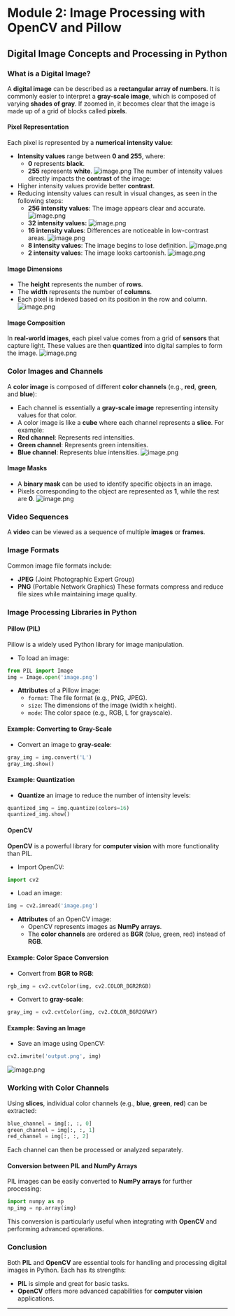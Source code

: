 

# Module 2: Image Processing with OpenCV and Pillow
## Digital Image Concepts and Processing in Python
### What is a Digital Image?
A **digital image** can be described as a **rectangular array of numbers**. It is commonly easier to interpret a **gray-scale image**, which is composed of varying **shades of gray**. If zoomed in, it becomes clear that the image is made up of a grid of blocks called **pixels**.
#### Pixel Representation
Each pixel is represented by a **numerical intensity value**:
- **Intensity values** range between **0 and 255**, where:
	- **0** represents **black**.
	- **255** represents **white**.
![image.png](https://prod-files-secure.s3.us-west-2.amazonaws.com/03e82b26-cccb-4906-bb56-adabcbdc0655/fa1bb4aa-313a-44c2-a7b3-7fa4a8432b08/image.png?X-Amz-Algorithm=AWS4-HMAC-SHA256&X-Amz-Content-Sha256=UNSIGNED-PAYLOAD&X-Amz-Credential=ASIAZI2LB4662DS2NPNU%2F20250129%2Fus-west-2%2Fs3%2Faws4_request&X-Amz-Date=20250129T051410Z&X-Amz-Expires=3600&X-Amz-Security-Token=IQoJb3JpZ2luX2VjEHsaCXVzLXdlc3QtMiJHMEUCIQCOY3P50tGGSTJfZ6RPun6AJc1AsYQAYHbFHnjwUqGhggIgIQwHcNnOKRqDg1%2Fy3d%2BmBlQE9O2WbmJyZyMpG4qjNTkqiAQIhP%2F%2F%2F%2F%2F%2F%2F%2F%2F%2FARAAGgw2Mzc0MjMxODM4MDUiDApp0MYNPdbMCOujFSrcA8b21NsjFBwYCuuvMmEywtb9GfBN5n3AWopMujLKvqyq963b6kucmZanTsyMUjgjZy1DEq0XvHybIUTWdLm5m0c0bVdD7aOyJVLUNaNwy8vd3WtwwbQ3O1DekT%2BrcUqxlrQiaBjOt9NgCIk2XQYEAx%2BHS06zFqHD5julc5fhmU0ObEyUxtDPYv3ofBJu2QyN62WeR9rtOpRRnOllDVLBqnCltlT4y%2Fy6MXYcp218qBSo33m%2BMdYnLiKf4jZMzVKvZGS07rWDAXDs34Y77IZDcGjuZdEfb2rb402Pat6KK73s4gTKtCye403rRC5D4c4vUCb3qq%2FDTK54biMZIQzBZxbNLn4gU%2FGkdS%2BiZoJ6zt76HmnZnELaC5VM0rxOuMH%2BrXs5JIv4lwSd6JnpRG6Ed4UGGrcvJMucRAPLeVGA9O7MpOw%2ByDkuRf5HklU%2FV5jBQXUq19Xbm46wpZ52PjPOfwVQ9artrFVqAW54LgDjJfHFf8m1STSKDFMjtIRIVIgATOwpdLKbEX26VA7kDSgta2PvLFOH7jIXdmGr33lc%2Bzci9sIB2%2BQzcrC3kO9EmDUBB48c4BdLGagvU8MZkCRFa%2FmBHrL%2Fytqt2zy5%2FyWVwg26HIuIZpPQIzS5g7%2FgMLO75rwGOqUB9OXZYXP5AgQa1l2aSHADmk08c4p%2BCzSDNrBid7PPUdHktRRZyj5T3aOZ%2FNjLZHwfaI9p77t87QKRglOkeVciUBbt3ry8chSo8mdrbV6Aw3tHVRRDASODc1s1%2Flm%2F0n%2FUoHJW7lBQMcuvvY%2Boqk5Ciw5cEa9LhXs1%2BjQzguwAss8U4YL6ickwm1oBKNP%2Ft88fBwqCdEH5tioQTIVlLrUHAaRyzL%2BY&X-Amz-Signature=182edbd9d8d2521ec29f37134095f62167dc034f93277cdd615314d9065ca020&X-Amz-SignedHeaders=host&x-id=GetObject)
The number of intensity values directly impacts the **contrast** of the image:
- Higher intensity values provide better **contrast**.
- Reducing intensity values can result in visual changes, as seen in the following steps:
	- **256 intensity values**: The image appears clear and accurate.
![image.png](https://prod-files-secure.s3.us-west-2.amazonaws.com/03e82b26-cccb-4906-bb56-adabcbdc0655/0de7dfb4-99dc-4b87-8932-5165b3c3b775/image.png?X-Amz-Algorithm=AWS4-HMAC-SHA256&X-Amz-Content-Sha256=UNSIGNED-PAYLOAD&X-Amz-Credential=ASIAZI2LB46674AV2OIY%2F20250129%2Fus-west-2%2Fs3%2Faws4_request&X-Amz-Date=20250129T051411Z&X-Amz-Expires=3600&X-Amz-Security-Token=IQoJb3JpZ2luX2VjEHsaCXVzLXdlc3QtMiJHMEUCIQDfNeFc6LF6V2TBj4XoV6Z0xfFgHYUZHDHOgxwALBKE8wIgeMNBC%2F5qMaG1qFJ4f6p3kiNoXnY0xln3iYLfPGStTLIqiAQIhP%2F%2F%2F%2F%2F%2F%2F%2F%2F%2FARAAGgw2Mzc0MjMxODM4MDUiDMlk7aVkJLYYlxARwyrcA51Bg5LwMa2YtTgyy0BaSmwmbn4PJ%2FYFpRIfoYT0YqDDHo%2FJ79Q1CELKWcuITJeiCifcjL24Xiop%2FnWneVLurqP%2BABPHyvXJ0Ldl6raV4HTLYmhEX6UCc6qP5ftS%2FUV%2Fdu%2FHduqQzXdgsr3s%2BY43iPT1eVg3MIaZBZ5taxvxRd2kblFYpgVfYtfjeTpd1aSvkKk6%2B%2BG%2BQY8KrYKoxonchx95ofoAv%2B2mPSBnGlY9BcxZwy0CSq1Uo22AMeASZr0hJNc8f7GepUEtd0OqoiBNQhVVg4o%2FcrYP%2BMX5UBvKK%2BHFZ7OdU%2Bc7bczWAL5F%2BY211q8eCPTsai%2BsPcFxFZOirP24ben47UVPljC4z%2FYWw9pFw9X4kEbjD6SCCM%2BWzJxvuMDzIOIM1SD0ut%2BPzjNSaev89YNEO3pavDDKl3Z2d0Or07fzvt1SyaGUYsZbuj24u6WHj0fJw5JT8wY%2FmN8NKRIi%2B2rIVc6sIpb6eRxE00%2BrTK122B%2FJ929GcQI%2B0qGskfGtdGykD1LH88RC48q6kP6Hb6lp9uhSw3%2Bp4fFnB6pO1YHBUz8UlutYCkwoI7PDrzONQvfNiEhxVxA5w6kn6X60Si74aySwQ%2FZyQmLsjX2VYhf1Ixnigq0v5K2TMO%2B65rwGOqUBNILbiaNymwrGsdhWx79tz3ibfptRKIJ9MeEmNs6Jsv3Brwr0R%2FDoG7bIgWp4Vy%2Fep8MPU8220Zn4iT82tBfbYYvaVrdLQe8deV4it4ZG0sXVuYQgtgZ98LAwcespKSxR%2FgjR0ev16swR81pnF80tSr2lZ6FZruBKkRcMPhysOzb1EyTYg8ePa7rK2I70GGto%2B08G2RgUOTv7vuuUE1GndP9HAfXW&X-Amz-Signature=47340598779f9dcfa272d0628fa1703d5783279bbbdc1bdd62fb156e04ed0f18&X-Amz-SignedHeaders=host&x-id=GetObject)
	- **32 intensity values:**
![image.png](https://prod-files-secure.s3.us-west-2.amazonaws.com/03e82b26-cccb-4906-bb56-adabcbdc0655/7eb81f08-b190-4c5a-ba2b-2a498a15b2c4/image.png?X-Amz-Algorithm=AWS4-HMAC-SHA256&X-Amz-Content-Sha256=UNSIGNED-PAYLOAD&X-Amz-Credential=ASIAZI2LB46674AV2OIY%2F20250129%2Fus-west-2%2Fs3%2Faws4_request&X-Amz-Date=20250129T051411Z&X-Amz-Expires=3600&X-Amz-Security-Token=IQoJb3JpZ2luX2VjEHsaCXVzLXdlc3QtMiJHMEUCIQDfNeFc6LF6V2TBj4XoV6Z0xfFgHYUZHDHOgxwALBKE8wIgeMNBC%2F5qMaG1qFJ4f6p3kiNoXnY0xln3iYLfPGStTLIqiAQIhP%2F%2F%2F%2F%2F%2F%2F%2F%2F%2FARAAGgw2Mzc0MjMxODM4MDUiDMlk7aVkJLYYlxARwyrcA51Bg5LwMa2YtTgyy0BaSmwmbn4PJ%2FYFpRIfoYT0YqDDHo%2FJ79Q1CELKWcuITJeiCifcjL24Xiop%2FnWneVLurqP%2BABPHyvXJ0Ldl6raV4HTLYmhEX6UCc6qP5ftS%2FUV%2Fdu%2FHduqQzXdgsr3s%2BY43iPT1eVg3MIaZBZ5taxvxRd2kblFYpgVfYtfjeTpd1aSvkKk6%2B%2BG%2BQY8KrYKoxonchx95ofoAv%2B2mPSBnGlY9BcxZwy0CSq1Uo22AMeASZr0hJNc8f7GepUEtd0OqoiBNQhVVg4o%2FcrYP%2BMX5UBvKK%2BHFZ7OdU%2Bc7bczWAL5F%2BY211q8eCPTsai%2BsPcFxFZOirP24ben47UVPljC4z%2FYWw9pFw9X4kEbjD6SCCM%2BWzJxvuMDzIOIM1SD0ut%2BPzjNSaev89YNEO3pavDDKl3Z2d0Or07fzvt1SyaGUYsZbuj24u6WHj0fJw5JT8wY%2FmN8NKRIi%2B2rIVc6sIpb6eRxE00%2BrTK122B%2FJ929GcQI%2B0qGskfGtdGykD1LH88RC48q6kP6Hb6lp9uhSw3%2Bp4fFnB6pO1YHBUz8UlutYCkwoI7PDrzONQvfNiEhxVxA5w6kn6X60Si74aySwQ%2FZyQmLsjX2VYhf1Ixnigq0v5K2TMO%2B65rwGOqUBNILbiaNymwrGsdhWx79tz3ibfptRKIJ9MeEmNs6Jsv3Brwr0R%2FDoG7bIgWp4Vy%2Fep8MPU8220Zn4iT82tBfbYYvaVrdLQe8deV4it4ZG0sXVuYQgtgZ98LAwcespKSxR%2FgjR0ev16swR81pnF80tSr2lZ6FZruBKkRcMPhysOzb1EyTYg8ePa7rK2I70GGto%2B08G2RgUOTv7vuuUE1GndP9HAfXW&X-Amz-Signature=b8318c6f28a655997038f2fb124bf7a919a06a9ee22e5abf4d3f4bc4fd3248d4&X-Amz-SignedHeaders=host&x-id=GetObject)
	- **16 intensity values**: Differences are noticeable in low-contrast areas.
![image.png](https://prod-files-secure.s3.us-west-2.amazonaws.com/03e82b26-cccb-4906-bb56-adabcbdc0655/6bf56d44-9a14-4b7b-98c2-1f00b8630f0c/image.png?X-Amz-Algorithm=AWS4-HMAC-SHA256&X-Amz-Content-Sha256=UNSIGNED-PAYLOAD&X-Amz-Credential=ASIAZI2LB46674AV2OIY%2F20250129%2Fus-west-2%2Fs3%2Faws4_request&X-Amz-Date=20250129T051411Z&X-Amz-Expires=3600&X-Amz-Security-Token=IQoJb3JpZ2luX2VjEHsaCXVzLXdlc3QtMiJHMEUCIQDfNeFc6LF6V2TBj4XoV6Z0xfFgHYUZHDHOgxwALBKE8wIgeMNBC%2F5qMaG1qFJ4f6p3kiNoXnY0xln3iYLfPGStTLIqiAQIhP%2F%2F%2F%2F%2F%2F%2F%2F%2F%2FARAAGgw2Mzc0MjMxODM4MDUiDMlk7aVkJLYYlxARwyrcA51Bg5LwMa2YtTgyy0BaSmwmbn4PJ%2FYFpRIfoYT0YqDDHo%2FJ79Q1CELKWcuITJeiCifcjL24Xiop%2FnWneVLurqP%2BABPHyvXJ0Ldl6raV4HTLYmhEX6UCc6qP5ftS%2FUV%2Fdu%2FHduqQzXdgsr3s%2BY43iPT1eVg3MIaZBZ5taxvxRd2kblFYpgVfYtfjeTpd1aSvkKk6%2B%2BG%2BQY8KrYKoxonchx95ofoAv%2B2mPSBnGlY9BcxZwy0CSq1Uo22AMeASZr0hJNc8f7GepUEtd0OqoiBNQhVVg4o%2FcrYP%2BMX5UBvKK%2BHFZ7OdU%2Bc7bczWAL5F%2BY211q8eCPTsai%2BsPcFxFZOirP24ben47UVPljC4z%2FYWw9pFw9X4kEbjD6SCCM%2BWzJxvuMDzIOIM1SD0ut%2BPzjNSaev89YNEO3pavDDKl3Z2d0Or07fzvt1SyaGUYsZbuj24u6WHj0fJw5JT8wY%2FmN8NKRIi%2B2rIVc6sIpb6eRxE00%2BrTK122B%2FJ929GcQI%2B0qGskfGtdGykD1LH88RC48q6kP6Hb6lp9uhSw3%2Bp4fFnB6pO1YHBUz8UlutYCkwoI7PDrzONQvfNiEhxVxA5w6kn6X60Si74aySwQ%2FZyQmLsjX2VYhf1Ixnigq0v5K2TMO%2B65rwGOqUBNILbiaNymwrGsdhWx79tz3ibfptRKIJ9MeEmNs6Jsv3Brwr0R%2FDoG7bIgWp4Vy%2Fep8MPU8220Zn4iT82tBfbYYvaVrdLQe8deV4it4ZG0sXVuYQgtgZ98LAwcespKSxR%2FgjR0ev16swR81pnF80tSr2lZ6FZruBKkRcMPhysOzb1EyTYg8ePa7rK2I70GGto%2B08G2RgUOTv7vuuUE1GndP9HAfXW&X-Amz-Signature=67cb5efd3f469e0b0b78d0b5bf2a7502fdbab6c238eeee8dca58e2a3c270180f&X-Amz-SignedHeaders=host&x-id=GetObject)
	- **8 intensity values**: The image begins to lose definition.
![image.png](https://prod-files-secure.s3.us-west-2.amazonaws.com/03e82b26-cccb-4906-bb56-adabcbdc0655/cca05878-ca1a-43e0-8bec-1d146756f9ae/image.png?X-Amz-Algorithm=AWS4-HMAC-SHA256&X-Amz-Content-Sha256=UNSIGNED-PAYLOAD&X-Amz-Credential=ASIAZI2LB46674AV2OIY%2F20250129%2Fus-west-2%2Fs3%2Faws4_request&X-Amz-Date=20250129T051411Z&X-Amz-Expires=3600&X-Amz-Security-Token=IQoJb3JpZ2luX2VjEHsaCXVzLXdlc3QtMiJHMEUCIQDfNeFc6LF6V2TBj4XoV6Z0xfFgHYUZHDHOgxwALBKE8wIgeMNBC%2F5qMaG1qFJ4f6p3kiNoXnY0xln3iYLfPGStTLIqiAQIhP%2F%2F%2F%2F%2F%2F%2F%2F%2F%2FARAAGgw2Mzc0MjMxODM4MDUiDMlk7aVkJLYYlxARwyrcA51Bg5LwMa2YtTgyy0BaSmwmbn4PJ%2FYFpRIfoYT0YqDDHo%2FJ79Q1CELKWcuITJeiCifcjL24Xiop%2FnWneVLurqP%2BABPHyvXJ0Ldl6raV4HTLYmhEX6UCc6qP5ftS%2FUV%2Fdu%2FHduqQzXdgsr3s%2BY43iPT1eVg3MIaZBZ5taxvxRd2kblFYpgVfYtfjeTpd1aSvkKk6%2B%2BG%2BQY8KrYKoxonchx95ofoAv%2B2mPSBnGlY9BcxZwy0CSq1Uo22AMeASZr0hJNc8f7GepUEtd0OqoiBNQhVVg4o%2FcrYP%2BMX5UBvKK%2BHFZ7OdU%2Bc7bczWAL5F%2BY211q8eCPTsai%2BsPcFxFZOirP24ben47UVPljC4z%2FYWw9pFw9X4kEbjD6SCCM%2BWzJxvuMDzIOIM1SD0ut%2BPzjNSaev89YNEO3pavDDKl3Z2d0Or07fzvt1SyaGUYsZbuj24u6WHj0fJw5JT8wY%2FmN8NKRIi%2B2rIVc6sIpb6eRxE00%2BrTK122B%2FJ929GcQI%2B0qGskfGtdGykD1LH88RC48q6kP6Hb6lp9uhSw3%2Bp4fFnB6pO1YHBUz8UlutYCkwoI7PDrzONQvfNiEhxVxA5w6kn6X60Si74aySwQ%2FZyQmLsjX2VYhf1Ixnigq0v5K2TMO%2B65rwGOqUBNILbiaNymwrGsdhWx79tz3ibfptRKIJ9MeEmNs6Jsv3Brwr0R%2FDoG7bIgWp4Vy%2Fep8MPU8220Zn4iT82tBfbYYvaVrdLQe8deV4it4ZG0sXVuYQgtgZ98LAwcespKSxR%2FgjR0ev16swR81pnF80tSr2lZ6FZruBKkRcMPhysOzb1EyTYg8ePa7rK2I70GGto%2B08G2RgUOTv7vuuUE1GndP9HAfXW&X-Amz-Signature=83ae34e97d0aee2972773940f2bfeb561322f2adb206d156ecf81eee9e7b7a69&X-Amz-SignedHeaders=host&x-id=GetObject)
	- **2 intensity values**: The image looks cartoonish.
![image.png](https://prod-files-secure.s3.us-west-2.amazonaws.com/03e82b26-cccb-4906-bb56-adabcbdc0655/12da64d7-6b97-44e0-bc2c-52b9c47ce212/image.png?X-Amz-Algorithm=AWS4-HMAC-SHA256&X-Amz-Content-Sha256=UNSIGNED-PAYLOAD&X-Amz-Credential=ASIAZI2LB46674AV2OIY%2F20250129%2Fus-west-2%2Fs3%2Faws4_request&X-Amz-Date=20250129T051411Z&X-Amz-Expires=3600&X-Amz-Security-Token=IQoJb3JpZ2luX2VjEHsaCXVzLXdlc3QtMiJHMEUCIQDfNeFc6LF6V2TBj4XoV6Z0xfFgHYUZHDHOgxwALBKE8wIgeMNBC%2F5qMaG1qFJ4f6p3kiNoXnY0xln3iYLfPGStTLIqiAQIhP%2F%2F%2F%2F%2F%2F%2F%2F%2F%2FARAAGgw2Mzc0MjMxODM4MDUiDMlk7aVkJLYYlxARwyrcA51Bg5LwMa2YtTgyy0BaSmwmbn4PJ%2FYFpRIfoYT0YqDDHo%2FJ79Q1CELKWcuITJeiCifcjL24Xiop%2FnWneVLurqP%2BABPHyvXJ0Ldl6raV4HTLYmhEX6UCc6qP5ftS%2FUV%2Fdu%2FHduqQzXdgsr3s%2BY43iPT1eVg3MIaZBZ5taxvxRd2kblFYpgVfYtfjeTpd1aSvkKk6%2B%2BG%2BQY8KrYKoxonchx95ofoAv%2B2mPSBnGlY9BcxZwy0CSq1Uo22AMeASZr0hJNc8f7GepUEtd0OqoiBNQhVVg4o%2FcrYP%2BMX5UBvKK%2BHFZ7OdU%2Bc7bczWAL5F%2BY211q8eCPTsai%2BsPcFxFZOirP24ben47UVPljC4z%2FYWw9pFw9X4kEbjD6SCCM%2BWzJxvuMDzIOIM1SD0ut%2BPzjNSaev89YNEO3pavDDKl3Z2d0Or07fzvt1SyaGUYsZbuj24u6WHj0fJw5JT8wY%2FmN8NKRIi%2B2rIVc6sIpb6eRxE00%2BrTK122B%2FJ929GcQI%2B0qGskfGtdGykD1LH88RC48q6kP6Hb6lp9uhSw3%2Bp4fFnB6pO1YHBUz8UlutYCkwoI7PDrzONQvfNiEhxVxA5w6kn6X60Si74aySwQ%2FZyQmLsjX2VYhf1Ixnigq0v5K2TMO%2B65rwGOqUBNILbiaNymwrGsdhWx79tz3ibfptRKIJ9MeEmNs6Jsv3Brwr0R%2FDoG7bIgWp4Vy%2Fep8MPU8220Zn4iT82tBfbYYvaVrdLQe8deV4it4ZG0sXVuYQgtgZ98LAwcespKSxR%2FgjR0ev16swR81pnF80tSr2lZ6FZruBKkRcMPhysOzb1EyTYg8ePa7rK2I70GGto%2B08G2RgUOTv7vuuUE1GndP9HAfXW&X-Amz-Signature=06db038aa36371bbcae4f8f9a70482b9b8a4d2c1ec53745fcde86f931c011644&X-Amz-SignedHeaders=host&x-id=GetObject)
#### Image Dimensions
- The **height** represents the number of **rows**.
- The **width** represents the number of **columns**.
- Each pixel is indexed based on its position in the row and column.
![image.png](https://prod-files-secure.s3.us-west-2.amazonaws.com/03e82b26-cccb-4906-bb56-adabcbdc0655/ff056335-e79e-4491-b508-30cd45b6c194/image.png?X-Amz-Algorithm=AWS4-HMAC-SHA256&X-Amz-Content-Sha256=UNSIGNED-PAYLOAD&X-Amz-Credential=ASIAZI2LB4662DS2NPNU%2F20250129%2Fus-west-2%2Fs3%2Faws4_request&X-Amz-Date=20250129T051410Z&X-Amz-Expires=3600&X-Amz-Security-Token=IQoJb3JpZ2luX2VjEHsaCXVzLXdlc3QtMiJHMEUCIQCOY3P50tGGSTJfZ6RPun6AJc1AsYQAYHbFHnjwUqGhggIgIQwHcNnOKRqDg1%2Fy3d%2BmBlQE9O2WbmJyZyMpG4qjNTkqiAQIhP%2F%2F%2F%2F%2F%2F%2F%2F%2F%2FARAAGgw2Mzc0MjMxODM4MDUiDApp0MYNPdbMCOujFSrcA8b21NsjFBwYCuuvMmEywtb9GfBN5n3AWopMujLKvqyq963b6kucmZanTsyMUjgjZy1DEq0XvHybIUTWdLm5m0c0bVdD7aOyJVLUNaNwy8vd3WtwwbQ3O1DekT%2BrcUqxlrQiaBjOt9NgCIk2XQYEAx%2BHS06zFqHD5julc5fhmU0ObEyUxtDPYv3ofBJu2QyN62WeR9rtOpRRnOllDVLBqnCltlT4y%2Fy6MXYcp218qBSo33m%2BMdYnLiKf4jZMzVKvZGS07rWDAXDs34Y77IZDcGjuZdEfb2rb402Pat6KK73s4gTKtCye403rRC5D4c4vUCb3qq%2FDTK54biMZIQzBZxbNLn4gU%2FGkdS%2BiZoJ6zt76HmnZnELaC5VM0rxOuMH%2BrXs5JIv4lwSd6JnpRG6Ed4UGGrcvJMucRAPLeVGA9O7MpOw%2ByDkuRf5HklU%2FV5jBQXUq19Xbm46wpZ52PjPOfwVQ9artrFVqAW54LgDjJfHFf8m1STSKDFMjtIRIVIgATOwpdLKbEX26VA7kDSgta2PvLFOH7jIXdmGr33lc%2Bzci9sIB2%2BQzcrC3kO9EmDUBB48c4BdLGagvU8MZkCRFa%2FmBHrL%2Fytqt2zy5%2FyWVwg26HIuIZpPQIzS5g7%2FgMLO75rwGOqUB9OXZYXP5AgQa1l2aSHADmk08c4p%2BCzSDNrBid7PPUdHktRRZyj5T3aOZ%2FNjLZHwfaI9p77t87QKRglOkeVciUBbt3ry8chSo8mdrbV6Aw3tHVRRDASODc1s1%2Flm%2F0n%2FUoHJW7lBQMcuvvY%2Boqk5Ciw5cEa9LhXs1%2BjQzguwAss8U4YL6ickwm1oBKNP%2Ft88fBwqCdEH5tioQTIVlLrUHAaRyzL%2BY&X-Amz-Signature=a5f551bf8e7d9b07b2c58aca17a2d9bc56ab689650d89d593f43ab7d42036db1&X-Amz-SignedHeaders=host&x-id=GetObject)
#### Image Composition
In **real-world images**, each pixel value comes from a grid of **sensors** that capture light. These values are then **quantized** into digital samples to form the image.
![image.png](https://prod-files-secure.s3.us-west-2.amazonaws.com/03e82b26-cccb-4906-bb56-adabcbdc0655/0c721ea0-409b-4d32-b630-a00d6f170d18/image.png?X-Amz-Algorithm=AWS4-HMAC-SHA256&X-Amz-Content-Sha256=UNSIGNED-PAYLOAD&X-Amz-Credential=ASIAZI2LB4662DS2NPNU%2F20250129%2Fus-west-2%2Fs3%2Faws4_request&X-Amz-Date=20250129T051410Z&X-Amz-Expires=3600&X-Amz-Security-Token=IQoJb3JpZ2luX2VjEHsaCXVzLXdlc3QtMiJHMEUCIQCOY3P50tGGSTJfZ6RPun6AJc1AsYQAYHbFHnjwUqGhggIgIQwHcNnOKRqDg1%2Fy3d%2BmBlQE9O2WbmJyZyMpG4qjNTkqiAQIhP%2F%2F%2F%2F%2F%2F%2F%2F%2F%2FARAAGgw2Mzc0MjMxODM4MDUiDApp0MYNPdbMCOujFSrcA8b21NsjFBwYCuuvMmEywtb9GfBN5n3AWopMujLKvqyq963b6kucmZanTsyMUjgjZy1DEq0XvHybIUTWdLm5m0c0bVdD7aOyJVLUNaNwy8vd3WtwwbQ3O1DekT%2BrcUqxlrQiaBjOt9NgCIk2XQYEAx%2BHS06zFqHD5julc5fhmU0ObEyUxtDPYv3ofBJu2QyN62WeR9rtOpRRnOllDVLBqnCltlT4y%2Fy6MXYcp218qBSo33m%2BMdYnLiKf4jZMzVKvZGS07rWDAXDs34Y77IZDcGjuZdEfb2rb402Pat6KK73s4gTKtCye403rRC5D4c4vUCb3qq%2FDTK54biMZIQzBZxbNLn4gU%2FGkdS%2BiZoJ6zt76HmnZnELaC5VM0rxOuMH%2BrXs5JIv4lwSd6JnpRG6Ed4UGGrcvJMucRAPLeVGA9O7MpOw%2ByDkuRf5HklU%2FV5jBQXUq19Xbm46wpZ52PjPOfwVQ9artrFVqAW54LgDjJfHFf8m1STSKDFMjtIRIVIgATOwpdLKbEX26VA7kDSgta2PvLFOH7jIXdmGr33lc%2Bzci9sIB2%2BQzcrC3kO9EmDUBB48c4BdLGagvU8MZkCRFa%2FmBHrL%2Fytqt2zy5%2FyWVwg26HIuIZpPQIzS5g7%2FgMLO75rwGOqUB9OXZYXP5AgQa1l2aSHADmk08c4p%2BCzSDNrBid7PPUdHktRRZyj5T3aOZ%2FNjLZHwfaI9p77t87QKRglOkeVciUBbt3ry8chSo8mdrbV6Aw3tHVRRDASODc1s1%2Flm%2F0n%2FUoHJW7lBQMcuvvY%2Boqk5Ciw5cEa9LhXs1%2BjQzguwAss8U4YL6ickwm1oBKNP%2Ft88fBwqCdEH5tioQTIVlLrUHAaRyzL%2BY&X-Amz-Signature=4534f30c0c55a1f32ba844dfa2221be9b6fdfe1ac71dd78035c3f824701eab14&X-Amz-SignedHeaders=host&x-id=GetObject)
### Color Images and Channels
A **color image** is composed of different **color channels** (e.g., **red**, **green**, and **blue**):
- Each channel is essentially a **gray-scale image** representing intensity values for that color.
- A color image is like a **cube** where each channel represents a **slice**.
For example:
- **Red channel**: Represents red intensities.
- **Green channel**: Represents green intensities.
- **Blue channel**: Represents blue intensities.
![image.png](https://prod-files-secure.s3.us-west-2.amazonaws.com/03e82b26-cccb-4906-bb56-adabcbdc0655/c0cc17c9-842f-413f-82e8-f3f44278cf74/image.png?X-Amz-Algorithm=AWS4-HMAC-SHA256&X-Amz-Content-Sha256=UNSIGNED-PAYLOAD&X-Amz-Credential=ASIAZI2LB4662DS2NPNU%2F20250129%2Fus-west-2%2Fs3%2Faws4_request&X-Amz-Date=20250129T051410Z&X-Amz-Expires=3600&X-Amz-Security-Token=IQoJb3JpZ2luX2VjEHsaCXVzLXdlc3QtMiJHMEUCIQCOY3P50tGGSTJfZ6RPun6AJc1AsYQAYHbFHnjwUqGhggIgIQwHcNnOKRqDg1%2Fy3d%2BmBlQE9O2WbmJyZyMpG4qjNTkqiAQIhP%2F%2F%2F%2F%2F%2F%2F%2F%2F%2FARAAGgw2Mzc0MjMxODM4MDUiDApp0MYNPdbMCOujFSrcA8b21NsjFBwYCuuvMmEywtb9GfBN5n3AWopMujLKvqyq963b6kucmZanTsyMUjgjZy1DEq0XvHybIUTWdLm5m0c0bVdD7aOyJVLUNaNwy8vd3WtwwbQ3O1DekT%2BrcUqxlrQiaBjOt9NgCIk2XQYEAx%2BHS06zFqHD5julc5fhmU0ObEyUxtDPYv3ofBJu2QyN62WeR9rtOpRRnOllDVLBqnCltlT4y%2Fy6MXYcp218qBSo33m%2BMdYnLiKf4jZMzVKvZGS07rWDAXDs34Y77IZDcGjuZdEfb2rb402Pat6KK73s4gTKtCye403rRC5D4c4vUCb3qq%2FDTK54biMZIQzBZxbNLn4gU%2FGkdS%2BiZoJ6zt76HmnZnELaC5VM0rxOuMH%2BrXs5JIv4lwSd6JnpRG6Ed4UGGrcvJMucRAPLeVGA9O7MpOw%2ByDkuRf5HklU%2FV5jBQXUq19Xbm46wpZ52PjPOfwVQ9artrFVqAW54LgDjJfHFf8m1STSKDFMjtIRIVIgATOwpdLKbEX26VA7kDSgta2PvLFOH7jIXdmGr33lc%2Bzci9sIB2%2BQzcrC3kO9EmDUBB48c4BdLGagvU8MZkCRFa%2FmBHrL%2Fytqt2zy5%2FyWVwg26HIuIZpPQIzS5g7%2FgMLO75rwGOqUB9OXZYXP5AgQa1l2aSHADmk08c4p%2BCzSDNrBid7PPUdHktRRZyj5T3aOZ%2FNjLZHwfaI9p77t87QKRglOkeVciUBbt3ry8chSo8mdrbV6Aw3tHVRRDASODc1s1%2Flm%2F0n%2FUoHJW7lBQMcuvvY%2Boqk5Ciw5cEa9LhXs1%2BjQzguwAss8U4YL6ickwm1oBKNP%2Ft88fBwqCdEH5tioQTIVlLrUHAaRyzL%2BY&X-Amz-Signature=b16f4433bdc10fa2c3ba47d17e6e2ce2823ff93666f43476d26ef1213a1d1c73&X-Amz-SignedHeaders=host&x-id=GetObject)
#### Image Masks
- A **binary mask** can be used to identify specific objects in an image.
- Pixels corresponding to the object are represented as **1**, while the rest are **0**.
![image.png](https://prod-files-secure.s3.us-west-2.amazonaws.com/03e82b26-cccb-4906-bb56-adabcbdc0655/667eab4d-d19d-4618-81d0-663b6beb002c/image.png?X-Amz-Algorithm=AWS4-HMAC-SHA256&X-Amz-Content-Sha256=UNSIGNED-PAYLOAD&X-Amz-Credential=ASIAZI2LB4662DS2NPNU%2F20250129%2Fus-west-2%2Fs3%2Faws4_request&X-Amz-Date=20250129T051410Z&X-Amz-Expires=3600&X-Amz-Security-Token=IQoJb3JpZ2luX2VjEHsaCXVzLXdlc3QtMiJHMEUCIQCOY3P50tGGSTJfZ6RPun6AJc1AsYQAYHbFHnjwUqGhggIgIQwHcNnOKRqDg1%2Fy3d%2BmBlQE9O2WbmJyZyMpG4qjNTkqiAQIhP%2F%2F%2F%2F%2F%2F%2F%2F%2F%2FARAAGgw2Mzc0MjMxODM4MDUiDApp0MYNPdbMCOujFSrcA8b21NsjFBwYCuuvMmEywtb9GfBN5n3AWopMujLKvqyq963b6kucmZanTsyMUjgjZy1DEq0XvHybIUTWdLm5m0c0bVdD7aOyJVLUNaNwy8vd3WtwwbQ3O1DekT%2BrcUqxlrQiaBjOt9NgCIk2XQYEAx%2BHS06zFqHD5julc5fhmU0ObEyUxtDPYv3ofBJu2QyN62WeR9rtOpRRnOllDVLBqnCltlT4y%2Fy6MXYcp218qBSo33m%2BMdYnLiKf4jZMzVKvZGS07rWDAXDs34Y77IZDcGjuZdEfb2rb402Pat6KK73s4gTKtCye403rRC5D4c4vUCb3qq%2FDTK54biMZIQzBZxbNLn4gU%2FGkdS%2BiZoJ6zt76HmnZnELaC5VM0rxOuMH%2BrXs5JIv4lwSd6JnpRG6Ed4UGGrcvJMucRAPLeVGA9O7MpOw%2ByDkuRf5HklU%2FV5jBQXUq19Xbm46wpZ52PjPOfwVQ9artrFVqAW54LgDjJfHFf8m1STSKDFMjtIRIVIgATOwpdLKbEX26VA7kDSgta2PvLFOH7jIXdmGr33lc%2Bzci9sIB2%2BQzcrC3kO9EmDUBB48c4BdLGagvU8MZkCRFa%2FmBHrL%2Fytqt2zy5%2FyWVwg26HIuIZpPQIzS5g7%2FgMLO75rwGOqUB9OXZYXP5AgQa1l2aSHADmk08c4p%2BCzSDNrBid7PPUdHktRRZyj5T3aOZ%2FNjLZHwfaI9p77t87QKRglOkeVciUBbt3ry8chSo8mdrbV6Aw3tHVRRDASODc1s1%2Flm%2F0n%2FUoHJW7lBQMcuvvY%2Boqk5Ciw5cEa9LhXs1%2BjQzguwAss8U4YL6ickwm1oBKNP%2Ft88fBwqCdEH5tioQTIVlLrUHAaRyzL%2BY&X-Amz-Signature=dd05f523ac4388fbb1531509f39ca7d4ee7136c275c1f875df57ce918decd5d8&X-Amz-SignedHeaders=host&x-id=GetObject)
### Video Sequences
A **video** can be viewed as a sequence of multiple **images** or **frames**.
### Image Formats
Common image file formats include:
- **JPEG** (Joint Photographic Expert Group)
- **PNG** (Portable Network Graphics)
These formats compress and reduce file sizes while maintaining image quality.
### Image Processing Libraries in Python
#### Pillow (PIL)
Pillow is a widely used Python library for image manipulation.
- To load an image:
```python
from PIL import Image
img = Image.open('image.png')
```
- **Attributes** of a Pillow image:
	- `format`: The file format (e.g., PNG, JPEG).
	- `size`: The dimensions of the image (width x height).
	- `mode`: The color space (e.g., RGB, L for grayscale).
#### Example: Converting to Gray-Scale
- Convert an image to **gray-scale**:
```python
gray_img = img.convert('L')
gray_img.show()
```
#### Example: Quantization
- **Quantize** an image to reduce the number of intensity levels:
```python
quantized_img = img.quantize(colors=16)
quantized_img.show()
```
#### OpenCV
**OpenCV** is a powerful library for **computer vision** with more functionality than PIL.
- Import OpenCV:
```python
import cv2
```
- Load an image:
```python
img = cv2.imread('image.png')
```
- **Attributes** of an OpenCV image:
	- OpenCV represents images as **NumPy arrays**.
	- The **color channels** are ordered as **BGR** (blue, green, red) instead of **RGB**.
#### Example: Color Space Conversion
- Convert from **BGR to RGB**:
```python
rgb_img = cv2.cvtColor(img, cv2.COLOR_BGR2RGB)
```
- Convert to **gray-scale**:
```python
gray_img = cv2.cvtColor(img, cv2.COLOR_BGR2GRAY)
```
#### Example: Saving an Image
- Save an image using OpenCV:
```python
cv2.imwrite('output.png', img)
```
![image.png](https://prod-files-secure.s3.us-west-2.amazonaws.com/03e82b26-cccb-4906-bb56-adabcbdc0655/25fcc977-54ea-484c-997e-9b6bd016f347/image.png?X-Amz-Algorithm=AWS4-HMAC-SHA256&X-Amz-Content-Sha256=UNSIGNED-PAYLOAD&X-Amz-Credential=ASIAZI2LB4662DS2NPNU%2F20250129%2Fus-west-2%2Fs3%2Faws4_request&X-Amz-Date=20250129T051410Z&X-Amz-Expires=3600&X-Amz-Security-Token=IQoJb3JpZ2luX2VjEHsaCXVzLXdlc3QtMiJHMEUCIQCOY3P50tGGSTJfZ6RPun6AJc1AsYQAYHbFHnjwUqGhggIgIQwHcNnOKRqDg1%2Fy3d%2BmBlQE9O2WbmJyZyMpG4qjNTkqiAQIhP%2F%2F%2F%2F%2F%2F%2F%2F%2F%2FARAAGgw2Mzc0MjMxODM4MDUiDApp0MYNPdbMCOujFSrcA8b21NsjFBwYCuuvMmEywtb9GfBN5n3AWopMujLKvqyq963b6kucmZanTsyMUjgjZy1DEq0XvHybIUTWdLm5m0c0bVdD7aOyJVLUNaNwy8vd3WtwwbQ3O1DekT%2BrcUqxlrQiaBjOt9NgCIk2XQYEAx%2BHS06zFqHD5julc5fhmU0ObEyUxtDPYv3ofBJu2QyN62WeR9rtOpRRnOllDVLBqnCltlT4y%2Fy6MXYcp218qBSo33m%2BMdYnLiKf4jZMzVKvZGS07rWDAXDs34Y77IZDcGjuZdEfb2rb402Pat6KK73s4gTKtCye403rRC5D4c4vUCb3qq%2FDTK54biMZIQzBZxbNLn4gU%2FGkdS%2BiZoJ6zt76HmnZnELaC5VM0rxOuMH%2BrXs5JIv4lwSd6JnpRG6Ed4UGGrcvJMucRAPLeVGA9O7MpOw%2ByDkuRf5HklU%2FV5jBQXUq19Xbm46wpZ52PjPOfwVQ9artrFVqAW54LgDjJfHFf8m1STSKDFMjtIRIVIgATOwpdLKbEX26VA7kDSgta2PvLFOH7jIXdmGr33lc%2Bzci9sIB2%2BQzcrC3kO9EmDUBB48c4BdLGagvU8MZkCRFa%2FmBHrL%2Fytqt2zy5%2FyWVwg26HIuIZpPQIzS5g7%2FgMLO75rwGOqUB9OXZYXP5AgQa1l2aSHADmk08c4p%2BCzSDNrBid7PPUdHktRRZyj5T3aOZ%2FNjLZHwfaI9p77t87QKRglOkeVciUBbt3ry8chSo8mdrbV6Aw3tHVRRDASODc1s1%2Flm%2F0n%2FUoHJW7lBQMcuvvY%2Boqk5Ciw5cEa9LhXs1%2BjQzguwAss8U4YL6ickwm1oBKNP%2Ft88fBwqCdEH5tioQTIVlLrUHAaRyzL%2BY&X-Amz-Signature=68cb774dc079d13ecf50b286bb44b761ee2d51e9ac4a4e6307f32f0eae0bc7f8&X-Amz-SignedHeaders=host&x-id=GetObject)
### Working with Color Channels
Using **slices**, individual color channels (e.g., **blue**, **green**, **red**) can be extracted:
```python
blue_channel = img[:, :, 0]
green_channel = img[:, :, 1]
red_channel = img[:, :, 2]
```
Each channel can then be processed or analyzed separately.
#### Conversion between PIL and NumPy Arrays
PIL images can be easily converted to **NumPy arrays** for further processing:
```python
import numpy as np
np_img = np.array(img)
```
This conversion is particularly useful when integrating with **OpenCV** and performing advanced operations.
### Conclusion
Both **PIL** and **OpenCV** are essential tools for handling and processing digital images in Python. Each has its strengths:
- **PIL** is simple and great for basic tasks.
- **OpenCV** offers more advanced capabilities for **computer vision** applications.
___


